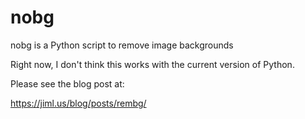 # nobg
nobg is a Python script to remove image backgrounds

Right now, I don't think this works with the current version of Python. 

Please see the blog post at:

https://jiml.us/blog/posts/rembg/

